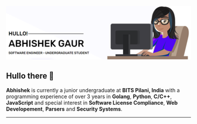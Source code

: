 ![Banner Image](https://github.com/abhishekspeer/abhishekspeer/blob/master/Banner.png)


## Hullo there 👋

**Abhishek** is currently a junior undergraduate at **BITS Pilani, India** with a programming experience of over 3 years in **Golang**,
**Python**, **C/C++**, **JavaScript** and special interest in **Software License Compliance**, **Web Developement**, **Parsers** and **Security Systems**.

---
